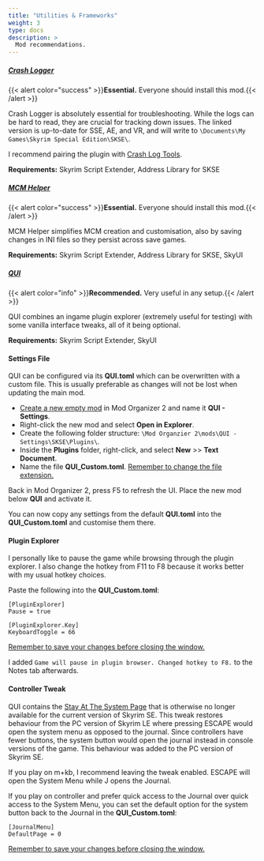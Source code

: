 ```yaml
---
title: "Utilities & Frameworks"
weight: 3
type: docs
description: >
  Mod recommendations.
---
```


##### [Crash Logger](https://www.nexusmods.com/skyrimspecialedition/mods/59818)

{{< alert color="success" >}}**Essential.** Everyone should install this mod.{{< /alert >}}

Crash Logger is absolutely essential for troubleshooting. While the logs can be hard to read, they are crucial for tracking down issues. The linked version is up-to-date for SSE, AE, and VR, and will write to `\Documents\My Games\Skyrim Special Edition\SKSE\`.

I recommend pairing the plugin with [Crash Log Tools](/skyforge/tool-setup/crash-log-tools/).

**Requirements:** Skyrim Script Extender, Address Library for SKSE

##### [MCM Helper](https://www.nexusmods.com/skyrimspecialedition/mods/53000?tab=files)

{{< alert color="success" >}}**Essential.** Everyone should install this mod.{{< /alert >}}

MCM Helper simplifies MCM creation and customisation, also by saving changes in INI files so they persist across save games.

**Requirements:** Skyrim Script Extender, Address Library for SKSE, SkyUI

##### [QUI](https://www.nexusmods.com/skyrimspecialedition/mods/65343)

{{< alert color="info" >}}**Recommended.** Very useful in any setup.{{< /alert >}}

QUI combines an ingame plugin explorer (extremely useful for testing) with some vanilla interface tweaks, all of it being optional.

**Requirements:** Skyrim Script Extender, SkyUI

#### Settings File

QUI can be configured via its **QUI.toml** which can be overwritten with a custom file. This is usually preferable as changes will not be lost when updating the main mod.

- [Create a new empty mod](/Pictures/skyforge/create-empty-mod.png) in Mod Organizer 2 and name it **QUI - Settings**.
- Right-click the new mod and select **Open in Explorer**.
- Create the following folder structure: `\Mod Organzier 2\mods\QUI - Settings\SKSE\Plugins\`.
- Inside the **Plugins** folder, right-click, and select **New** >> **Text Document**.
- Name the file **QUI_Custom.toml**. <u>Remember to change the file extension.</u>

Back in Mod Organizer 2, press F5 to refresh the UI. Place the new mod below **QUI** and activate it.

You can now copy any settings from the default **QUI.toml** into the **QUI_Custom.toml** and customise them there.

#### Plugin Explorer

I personally like to pause the game while browsing through the plugin explorer. I also change the hotkey from F11 to F8 because it works better with my usual hotkey choices.

Paste the following into the **QUI_Custom.toml**:

```
[PluginExplorer]
Pause = true

[PluginExplorer.Key]
KeyboardToggle = 66
```

<u>Remember to save your changes before closing the window.</u>

I added `Game will pause in plugin browser. Changed hotkey to F8.` to the Notes tab afterwards.

#### Controller Tweak

QUI contains the [Stay At The System Page](https://www.nexusmods.com/skyrimspecialedition/mods/18397) that is otherwise no longer available for the current version of Skyrim SE. This tweak restores behaviour from the PC version of Skyrim LE where pressing ESCAPE would open the system menu as opposed to the journal. Since controllers have fewer buttons, the system button would open the journal instead in console versions of the game. This behaviour was added to the PC version of Skyrim SE.

If you play on m+kb, I recommend leaving the tweak enabled. ESCAPE will open the System Menu while J opens the Journal.

If you play on controller and prefer quick access to the Journal over quick access to the System Menu, you can set the default option for the system button back to the Journal in the **QUI_Custom.toml**:

```
[JournalMenu]
DefaultPage = 0
```

<u>Remember to save your changes before closing the window.</u>